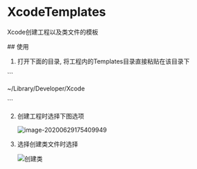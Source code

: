 # XcodeTemplates
Xcode创建工程以及类文件的模板


\## 使用

1. 打开下面的目录, 将工程内的Templates目录直接粘贴在该目录下

\```

~/Library/Developer/Xcode

\```

2. 创建工程时选择下图选项

   ![image-20200629175409949](https://cdn.jsdelivr.net/gh/ZpFate/ImageService@master/uPic/img_2020_06_29_17_59_31.png)

3. 选择创建类文件时选择

   ![创建类](https://cdn.jsdelivr.net/gh/ZpFate/ImageService@master/uPic/img_2020_06_29_18_00_05.png "创建类文件")
